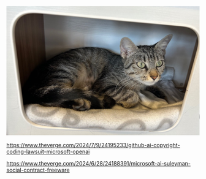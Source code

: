 ![cat](/images/heartsalive/cattv.jpg)

https://www.theverge.com/2024/7/9/24195233/github-ai-copyright-coding-lawsuit-microsoft-openai

https://www.theverge.com/2024/6/28/24188391/microsoft-ai-suleyman-social-contract-freeware
